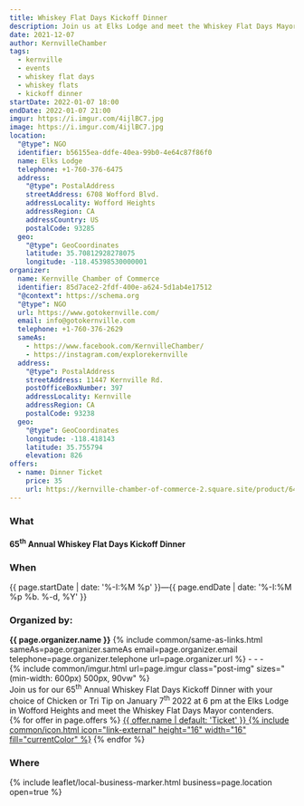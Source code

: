 ```yaml
---
title: Whiskey Flat Days Kickoff Dinner
description: Join us at Elks Lodge and meet the Whiskey Flat Days Mayor contenders
date: 2021-12-07
author: KernvilleChamber
tags:
  - kernville
  - events
  - whiskey flat days
  - whiskey flats
  - kickoff dinner
startDate: 2022-01-07 18:00
endDate: 2022-01-07 21:00
imgur: https://i.imgur.com/4ijlBC7.jpg
image: https://i.imgur.com/4ijlBC7.jpg
location:
  "@type": NGO
  identifier: b56155ea-ddfe-40ea-99b0-4e64c87f86f0
  name: Elks Lodge
  telephone: +1-760-376-6475
  address:
    "@type": PostalAddress
    streetAddress: 6708 Wofford Blvd.
    addressLocality: Wofford Heights
    addressRegion: CA
    addressCountry: US
    postalCode: 93285
  geo:
    "@type": GeoCoordinates
    latitude: 35.70812928278075
    longitude: -118.45398530000001
organizer:
  name: Kernville Chamber of Commerce
  identifier: 85d7ace2-2fdf-400e-a624-5d1ab4e17512
  "@context": https://schema.org
  "@type": NGO
  url: https://www.gotokernville.com/
  email: info@gotokernville.com
  telephone: +1-760-376-2629
  sameAs:
    - https://www.facebook.com/KernvilleChamber/
    - https://instagram.com/explorekernville
  address:
    "@type": PostalAddress
    streetAddress: 11447 Kernville Rd.
    postOfficeBoxNumber: 397
    addressLocality: Kernville
    addressRegion: CA
    postalCode: 93238
  geo:
    "@type": GeoCoordinates
    longitude: -118.418143
    latitude: 35.755794
    elevation: 826
offers:
  - name: Dinner Ticket
    price: 35
    url: https://kernville-chamber-of-commerce-2.square.site/product/64th-annual-whiskey-flat-days-kickoff-dinner/54
---
```

<h3>What</h3>
<h4>65<sup>th</sup> Annual Whiskey Flat Days Kickoff Dinner</h4>

<h3>When</h3>
<div><time datetime="{{ page.startDate | date: '%F' }}">{{ page.startDate | date: '%-I:%M %p' }}</time>&mdash;<time datetime="{{ page.endDate | date: '%F' }}">{{ page.endDate | date: '%-I:%M %p %b. %-d, %Y' }}</time></div>
<h3>Organized by:</h3>
<b class="block">{{ page.organizer.name }}</b>
{% include common/same-as-links.html sameAs=page.organizer.sameAs email=page.organizer.email telephone=page.organizer.telephone url=page.organizer.url %}
- - -
<div class="center">{% include common/imgur.html url=page.imgur class="post-img" sizes="(min-width: 600px) 500px, 90vw" %}</div>

<div>
Join us for our 65<sup>th</sup> Annual Whiskey Flat Days Kickoff Dinner with your choice of
Chicken or Tri Tip on January 7<sup>th</sup> 2022 at 6 pm at the Elks Lodge in Wofford
Heights and meet the Whiskey Flat Days Mayor contenders.

<br />

<div class="flex row wrap space-evenly">
{% for offer in page.offers %}
<a href="{{ offer.url }}" rel="noopener noreferrer external" class="btn btn-primary btn-wide grow-1 center">{{ offer.name | default: 'Ticket' }} {% include common/icon.html icon="link-external" height="16" width="16" fill="currentColor" %}</a>
{% endfor %}
</div>

<h3>Where</h3>
<leaflet-map class="article-map" center="{{ page.location.geo.latitude }},{{ page.location.geo.longitude }}" loading="lazy" controls="">{% include leaflet/local-business-marker.html business=page.location open=true %}</leaflet-map>
